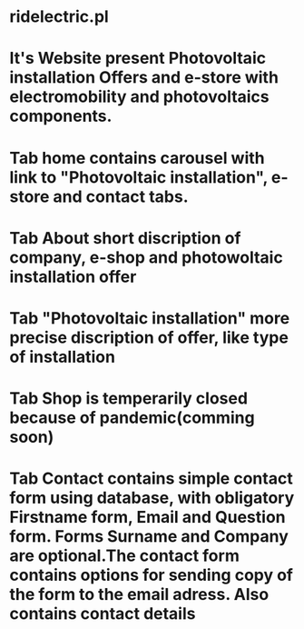 # ridelectric.pl
# It's Website present Photovoltaic installation Offers and e-store with electromobility and photovoltaics components.
# Tab home contains carousel with link to "Photovoltaic installation", e-store and contact tabs.
# Tab About short discription of company,  e-shop and photowoltaic installation offer 
# Tab "Photovoltaic installation"  more precise discription of offer, like type of installation
# Tab Shop is temperarily closed because of pandemic(comming soon)
# Tab Contact contains simple contact form using database, with obligatory Firstname form, Email and Question form. Forms Surname and Company are optional.The contact form contains options for sending copy of the form to the email adress. Also contains contact details
